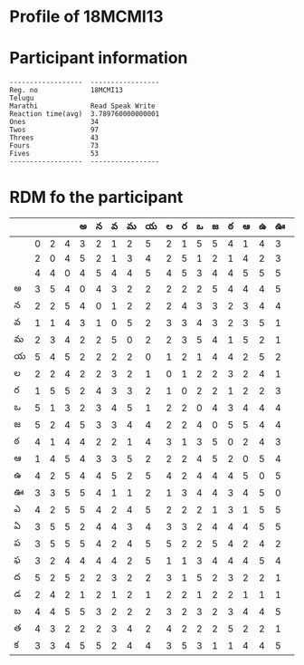 
Profile of 18MCMI13
===================

# Participant information



```
------------------  -----------------
Reg. no             18MCMI13
Telugu
Marathi             Read Speak Write
Reaction time(avg)  3.789760000000001
Ones                34
Twos                97
Threes              43
Fours               73
Fives               53
------------------  -----------------
```  

# RDM fo the participant
  
  
|     |     |     |     |   అ |   న |   వ |   మ |   య |   ల |   ర |   ఒ |   జ |   ఠ |   ఆ |   ఉ |   ఊ |   ఎ |   ఏ |   ప |   ఫ |   ద |   డ |   బ |   త |   క |
|-----|-----|-----|-----|-----|-----|-----|-----|-----|-----|-----|-----|-----|-----|-----|-----|-----|-----|-----|-----|-----|-----|-----|-----|-----|-----|
|     |   0 |   2 |   4 |   3 |   2 |   1 |   2 |   5 |   2 |   1 |   5 |   5 |   4 |   1 |   4 |   3 |   4 |   3 |   3 |   3 |   5 |   2 |   4 |   4 |   3 |
|     |   2 |   0 |   4 |   5 |   2 |   1 |   3 |   4 |   2 |   5 |   1 |   2 |   1 |   4 |   2 |   3 |   2 |   5 |   5 |   2 |   2 |   4 |   4 |   3 |   3 |
|     |   4 |   4 |   0 |   4 |   5 |   4 |   4 |   5 |   4 |   5 |   3 |   4 |   4 |   5 |   5 |   5 |   5 |   5 |   5 |   4 |   5 |   2 |   5 |   2 |   4 |
| అ   |   3 |   5 |   4 |   0 |   4 |   3 |   2 |   2 |   2 |   2 |   2 |   5 |   4 |   4 |   4 |   5 |   5 |   2 |   5 |   4 |   2 |   1 |   5 |   2 |   5 |
| న   |   2 |   2 |   5 |   4 |   0 |   1 |   2 |   2 |   2 |   4 |   3 |   3 |   2 |   3 |   4 |   4 |   4 |   4 |   4 |   4 |   2 |   2 |   3 |   2 |   5 |
| వ   |   1 |   1 |   4 |   3 |   1 |   0 |   5 |   2 |   3 |   3 |   4 |   3 |   2 |   3 |   5 |   1 |   2 |   4 |   2 |   4 |   3 |   1 |   2 |   3 |   2 |
| మ   |   2 |   3 |   4 |   2 |   2 |   5 |   0 |   2 |   2 |   3 |   5 |   4 |   1 |   5 |   2 |   1 |   4 |   3 |   4 |   2 |   2 |   2 |   2 |   4 |   4 |
| య   |   5 |   4 |   5 |   2 |   2 |   2 |   2 |   0 |   1 |   2 |   1 |   4 |   4 |   2 |   5 |   2 |   5 |   4 |   5 |   5 |   2 |   1 |   2 |   2 |   4 |
| ల   |   2 |   2 |   4 |   2 |   2 |   3 |   2 |   1 |   0 |   1 |   2 |   2 |   3 |   2 |   4 |   1 |   2 |   3 |   5 |   1 |   3 |   2 |   3 |   4 |   3 |
| ర   |   1 |   5 |   5 |   2 |   4 |   3 |   3 |   2 |   1 |   0 |   2 |   2 |   1 |   2 |   2 |   3 |   2 |   3 |   2 |   1 |   1 |   2 |   2 |   2 |   5 |
| ఒ   |   5 |   1 |   3 |   2 |   3 |   4 |   5 |   1 |   2 |   2 |   0 |   4 |   3 |   4 |   4 |   4 |   2 |   2 |   2 |   3 |   5 |   1 |   3 |   2 |   3 |
| జ   |   5 |   2 |   4 |   5 |   3 |   3 |   4 |   4 |   2 |   2 |   4 |   0 |   5 |   5 |   4 |   4 |   1 |   4 |   5 |   4 |   2 |   2 |   2 |   2 |   1 |
| ఠ   |   4 |   1 |   4 |   4 |   2 |   2 |   1 |   4 |   3 |   1 |   3 |   5 |   0 |   2 |   4 |   3 |   3 |   4 |   4 |   4 |   3 |   2 |   3 |   5 |   1 |
| ఆ   |   1 |   4 |   5 |   4 |   3 |   3 |   5 |   2 |   2 |   2 |   4 |   5 |   2 |   0 |   5 |   4 |   1 |   4 |   2 |   4 |   2 |   1 |   4 |   2 |   4 |
| ఉ   |   4 |   2 |   5 |   4 |   4 |   5 |   2 |   5 |   4 |   2 |   4 |   4 |   4 |   5 |   0 |   5 |   5 |   5 |   4 |   5 |   2 |   1 |   4 |   2 |   4 |
| ఊ   |   3 |   3 |   5 |   5 |   4 |   1 |   1 |   2 |   1 |   3 |   4 |   4 |   3 |   4 |   5 |   0 |   5 |   5 |   2 |   4 |   1 |   1 |   5 |   1 |   5 |
| ఎ   |   4 |   2 |   5 |   5 |   4 |   2 |   4 |   5 |   2 |   2 |   2 |   1 |   3 |   1 |   5 |   5 |   0 |   3 |   5 |   5 |   4 |   2 |   5 |   2 |   4 |
| ఏ   |   3 |   5 |   5 |   2 |   4 |   4 |   3 |   4 |   3 |   3 |   2 |   4 |   4 |   4 |   5 |   5 |   3 |   0 |   2 |   4 |   2 |   1 |   4 |   2 |   2 |
| ప   |   3 |   5 |   5 |   5 |   4 |   2 |   4 |   5 |   5 |   2 |   2 |   5 |   4 |   2 |   4 |   2 |   5 |   2 |   0 |   2 |   4 |   2 |   2 |   2 |   4 |
| ఫ   |   3 |   2 |   4 |   4 |   4 |   4 |   2 |   5 |   1 |   1 |   3 |   4 |   4 |   4 |   5 |   4 |   5 |   4 |   2 |   0 |   3 |   1 |   2 |   3 |   2 |
| ద   |   5 |   2 |   5 |   2 |   2 |   3 |   2 |   2 |   3 |   1 |   5 |   2 |   3 |   2 |   2 |   1 |   4 |   2 |   4 |   3 |   0 |   2 |   1 |   2 |   4 |
| డ   |   2 |   4 |   2 |   1 |   2 |   1 |   2 |   1 |   2 |   2 |   1 |   2 |   2 |   1 |   1 |   1 |   2 |   1 |   2 |   1 |   2 |   0 |   2 |   2 |   2 |
| బ   |   4 |   4 |   5 |   5 |   3 |   2 |   2 |   2 |   3 |   2 |   3 |   2 |   3 |   4 |   4 |   5 |   5 |   4 |   2 |   2 |   1 |   2 |   0 |   2 |   3 |
| త   |   4 |   3 |   2 |   2 |   2 |   3 |   4 |   2 |   4 |   2 |   2 |   2 |   5 |   2 |   2 |   1 |   2 |   2 |   2 |   3 |   2 |   2 |   2 |   0 |   2 |
| క   |   3 |   3 |   4 |   5 |   5 |   2 |   4 |   4 |   3 |   5 |   3 |   1 |   1 |   4 |   4 |   5 |   4 |   2 |   4 |   2 |   4 |   2 |   3 |   2 |   0 |